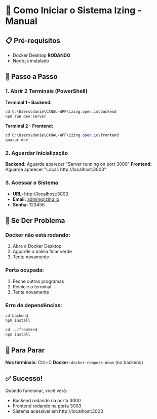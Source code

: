 # 🚀 Como Iniciar o Sistema Izing - Manual

## 📋 Pré-requisitos
- Docker Desktop **RODANDO**
- Node.js instalado

## 🎯 Passo a Passo

### 1. Abrir 2 Terminais (PowerShell)

**Terminal 1 - Backend:**
```powershell
cd C:\Users\danie\CANAL-WPP\izing.open.io\backend
npm run dev:server
```

**Terminal 2 - Frontend:**
```powershell
cd C:\Users\danie\CANAL-WPP\izing.open.io\frontend
quasar dev
```

### 2. Aguardar Inicialização

**Backend:** Aguarde aparecer "Server running on port 3000"
**Frontend:** Aguarde aparecer "Local: http://localhost:3003"

### 3. Acessar o Sistema

- **URL:** http://localhost:3003
- **Email:** admin@izing.io
- **Senha:** 123456

## 🔧 Se Der Problema

### Docker não está rodando:
1. Abra o Docker Desktop
2. Aguarde a baleia ficar verde
3. Tente novamente

### Porta ocupada:
1. Feche outros programas
2. Reinicie o terminal
3. Tente novamente

### Erro de dependências:
```powershell
cd backend
npm install

cd ../frontend
npm install
```

## 🚪 Para Parar

**Nos terminais:** Ctrl+C
**Docker:** `docker-compose down` (no backend)

## ✅ Sucesso!

Quando funcionar, você verá:
- Backend rodando na porta 3000
- Frontend rodando na porta 3003
- Sistema acessível em http://localhost:3003
